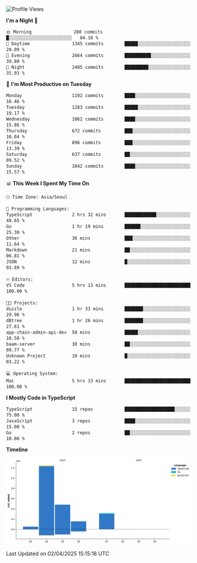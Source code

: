 <!--START_SECTION:waka-->
![Profile Views](http://img.shields.io/badge/Profile%20Views-46-blue)

**I'm a Night 🦉** 

```text
🌞 Morning                280 commits         █░░░░░░░░░░░░░░░░░░░░░░░░   04.18 % 
🌆 Daytime                1345 commits        █████░░░░░░░░░░░░░░░░░░░░   20.09 % 
🌃 Evening                2664 commits        ██████████░░░░░░░░░░░░░░░   39.80 % 
🌙 Night                  2405 commits        █████████░░░░░░░░░░░░░░░░   35.93 % 
```
📅 **I'm Most Productive on Tuesday** 

```text
Monday                   1102 commits        ████░░░░░░░░░░░░░░░░░░░░░   16.46 % 
Tuesday                  1283 commits        █████░░░░░░░░░░░░░░░░░░░░   19.17 % 
Wednesday                1062 commits        ████░░░░░░░░░░░░░░░░░░░░░   15.86 % 
Thursday                 672 commits         ███░░░░░░░░░░░░░░░░░░░░░░   10.04 % 
Friday                   896 commits         ███░░░░░░░░░░░░░░░░░░░░░░   13.39 % 
Saturday                 637 commits         ██░░░░░░░░░░░░░░░░░░░░░░░   09.52 % 
Sunday                   1042 commits        ████░░░░░░░░░░░░░░░░░░░░░   15.57 % 
```


📊 **This Week I Spent My Time On** 

```text
🕑︎ Time Zone: Asia/Seoul

💬 Programming Languages: 
TypeScript               2 hrs 32 mins       ████████████░░░░░░░░░░░░░   48.65 % 
Go                       1 hr 19 mins        ██████░░░░░░░░░░░░░░░░░░░   25.30 % 
Other                    36 mins             ███░░░░░░░░░░░░░░░░░░░░░░   11.64 % 
Markdown                 21 mins             ██░░░░░░░░░░░░░░░░░░░░░░░   06.81 % 
JSON                     12 mins             █░░░░░░░░░░░░░░░░░░░░░░░░   03.89 % 

🔥 Editors: 
VS Code                  5 hrs 13 mins       █████████████████████████   100.00 % 

🐱‍💻 Projects: 
duzzle                   1 hr 33 mins        ███████░░░░░░░░░░░░░░░░░░   29.96 % 
dBtree                   1 hr 26 mins        ███████░░░░░░░░░░░░░░░░░░   27.61 % 
app-chain-admin-api-dev  58 mins             █████░░░░░░░░░░░░░░░░░░░░   18.58 % 
baam-server              30 mins             ██░░░░░░░░░░░░░░░░░░░░░░░   09.77 % 
Unknown Project          10 mins             █░░░░░░░░░░░░░░░░░░░░░░░░   03.22 % 

💻 Operating System: 
Mac                      5 hrs 13 mins       █████████████████████████   100.00 % 
```

**I Mostly Code in TypeScript** 

```text
TypeScript               15 repos            ███████████████████░░░░░░   75.00 % 
JavaScript               3 repos             ████░░░░░░░░░░░░░░░░░░░░░   15.00 % 
Go                       2 repos             ██░░░░░░░░░░░░░░░░░░░░░░░   10.00 % 
```



**Timeline**

![Lines of Code chart](https://raw.githubusercontent.com/piper-hyowon/piper-hyowon/main/assets/bar_graph.png)


 Last Updated on 02/04/2025 15:15:18 UTC
<!--END_SECTION:waka-->
